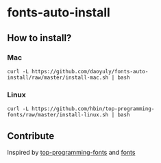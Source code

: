 # fonts-auto-install

## How to install?

### Mac
```shell
curl -L https://github.com/daoyuly/fonts-auto-install/raw/master/install-mac.sh | bash
```

### Linux
```shell
curl -L https://github.com/hbin/top-programming-fonts/raw/master/install-linux.sh | bash
```


## Contribute
Inspired by [top-programming-fonts](https://github.com/hbin/top-programming-fonts) and [fonts](https://github.com/powerline/fonts)